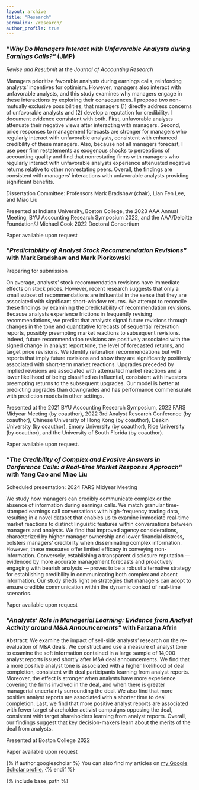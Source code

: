 ```yaml
---
layout: archive
title: "Research"
permalink: /research/
author_profile: true
---
```


### *"Why Do Managers Interact with Unfavorable Analysts during Earnings Calls?"* (JMP)

*Revise and Resubmit* at the *Journal of Accounting Research*

Managers prioritize favorable analysts during earnings calls, reinforcing analysts’ incentives for optimism. However, managers also interact with unfavorable analysts, and this study examines why managers engage in these interactions by exploring their consequences. I propose two non-mutually exclusive possibilities, that managers (1) directly address concerns of unfavorable analysts and (2) develop a reputation for credibility. I document evidence consistent with both. First, unfavorable analysts attenuate their negative views after interacting with managers. Second, price responses to management forecasts are stronger for managers who regularly interact with unfavorable analysts, consistent with enhanced credibility of these managers. Also, because not all managers forecast, I use peer firm restatements as exogenous shocks to perceptions of accounting quality and find that nonrestating firms with managers who regularly interact with unfavorable analysts experience attenuated negative returns relative to other nonrestating peers. Overall, the findings are consistent with managers’ interactions with unfavorable analysts providing significant benefits.

Dissertation Committee: Professors Mark Bradshaw (chair), Lian Fen Lee, and Miao Liu

Presented at Indiana University, Boston College, the 2023 AAA Annual Meeting, BYU Accounting Research Symposium 2022, and the AAA/Deloitte Foundation/J Michael Cook 2022 Doctoral Consortium

Paper available upon request

<!-- *Available upon request* -->
<!--
<a href="https://drive.google.com/file/d/1PRcn4yPFmbgGK4WDT11AgoF1TSsQNvfK/view?usp=sharing" target="_blank">View in Browser</a>
-->
<!-- [Download]() -->

### *"Predictability of Analyst Stock Recommendation Revisions"* with Mark Bradshaw and Mark Piorkowski

Preparing for submission

On average, analysts’ stock recommendation revisions have immediate effects on stock prices. However, recent research suggests that only a small subset of recommendations are influential in the sense that they are associated with significant short-window returns. We attempt to reconcile these findings by examining the predictability of recommendation revisions. Because analysts experience frictions in frequently revising recommendations, we predict that analysts signal future revisions through changes in the tone and quantitative forecasts of sequential reiteration reports, possibly preempting market reactions to subsequent revisions. Indeed, future recommendation revisions are positively associated with the signed change in analyst report tone, the level of forecasted returns, and target price revisions. We identify reiteration recommendations but with reports that imply future revisions and show they are significantly positively associated with short-term market reactions. Upgrades preceded by implied revisions are associated with attenuated market reactions and a lower likelihood of being classified as influential, consistent with investors preempting returns to the subsequent upgrades. Our model is better at predicting upgrades than downgrades and has performance commensurate with prediction models in other settings.

Presented at the 2021 BYU Accounting Research Symposium, 2022 FARS Midyear Meeting (by coauthor), 2022 3rd Analyst Research Conference (by coauthor), Chinese University of Hong Kong (by coauthor), Deakin University (by coauthor), Emory University (by coauthor), Rice University (by coauthor), and the University of South Florida (by coauthor).

Paper available upon request.

### *"The Credibility of Complex and Evasive Answers in Conference Calls: a Real-time Market Response Approach"* with Yang Cao and Miao Liu

Scheduled presentation: 2024 FARS Midyear Meeting

We study how managers can credibly communicate complex or the absence of information during earnings calls. We match granular time-stamped earnings call conversations with high-frequency trading data, resulting in a novel dataset that enables us to examine immediate real-time market reactions to distinct linguistic features within conversations between managers and analysts. We find that improved agency considerations, characterized by higher manager ownership and lower financial distress, bolsters managers' credibility when disseminating complex information. However, these measures offer limited efficacy in conveying non-information. Conversely, establishing a transparent disclosure reputation — evidenced by more accurate management forecasts and proactively engaging with bearish analysts — proves to be a robust alternative strategy for establishing credibility in communicating both complex and absent information. Our study sheds light on strategies that managers can adopt to ensure credible communication within the dynamic context of real-time scenarios.

Paper available upon request

### *"Analysts’ Role in Managerial Learning: Evidence from Analyst Activity around M&A Announcements"* with Farzana Afrin

Abstract: We examine the impact of sell-side analysts’ research on the re-evaluation of M&A deals. We construct and use a measure of analyst tone to examine the soft information contained in a large sample of 14,000 analyst reports issued shortly after M&A deal announcements. We find that a more positive analyst tone is associated with a higher likelihood of deal completion, consistent with deal participants learning from analyst reports. Moreover, the effect is stronger when analysts have more experience covering the firms involved in the deal, and when there is greater managerial uncertainty surrounding the deal. We also find that more positive analyst reports are associated with a shorter time to deal completion. Last, we find that more positive analyst reports are associated with fewer target shareholder activist campaigns opposing the deal, consistent with target shareholders learning from analyst reports. Overall, our findings suggest that key decision-makers learn about the merits of the deal from analysts.

Presented at Boston College 2022

Paper available upon request

<!-- [View in Browser](https://drive.google.com/file/d/1FP1Nj2xefm-u8ycFux1_6bbDXm2ay3Du/view?usp=sharing) -->

<!-- [Download]() -->

<!-- ### Future Work

Some topics that I hope to explore in the future include the role of corporate disclosures in managing climate and sustainability efforts as well as the use of accounting information by less traditional stakeholders such as consumers and employees. I am very interested in the risks posed by climate change as well as the movement towards sustainability and inclusion. Given the increasing supply and access of accounting information as well as the rapidly evolving regulatory and disclosure landscape with respect to climate goals, I feel that research on these topics is compelling and has the potential to answer questions of economic significance. -->

{% if author.googlescholar %}
  You can also find my articles on <u><a href="{{author.googlescholar}}">my Google Scholar profile</a>.</u>
{% endif %}

{% include base_path %}

<!-- {% for post in site.publications reversed %}
  {% include archive-single.html %}
{% endfor %} -->
